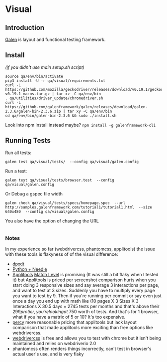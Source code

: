 # Visual

## Introduction
[Galen](http://galenframework.com/) is layout and functional testing framework.

## Install
*(if you didn't use main setup.sh script)*
```
source qa/env/bin/activate
pip3 install -U -r qa/visual/requirements.txt
curl -L https://github.com/mozilla/geckodriver/releases/download/v0.19.1/geckodriver-v0.19.1-macos.tar.gz | tar xz -C qa/env/bin
. qa/utilities/driver_update/chromedriver.sh
curl -L https://github.com/galenframework/galen/releases/download/galen-2.3.6/galen-bin-2.3.6.zip | tar xy -C qa/env/bin
cd qa/env/bin/galen-bin-2.3.6 && sudo ./install.sh
```
Look into npm install instead maybe?
`npm install -g galenframework-cli`


## Running Tests

Run all tests:
```
galen test qa/visual/tests/  --config qa/visual/galen.config
```

Run a test:
```
galen test qa/visual/tests/browser.test  --config qa/visual/galen.config
```

Or Debug a gspec file width
```
galen check qa/visual/tests/specs/homepage.spec  --url http://samples.galenframework.com/tutorial1/tutorial1.html  --size 640x480  --config qa/visual/galen.config
```

You also have the option of changing the URL
```

```


### Notes
In my experience so far (webdrivercss, phantomcss, applitools) the issue with these tools is flakyness of of the visual difference:
  * [dpxdt](https://github.com/bslatkin/dpxdt)
  * [Python + Needle](http://the-creative-tester.github.io/Python-Visual-Regression-Testing/)
  * [Applitools](https://applitools.com/) [Match Level](https://applitools.atlassian.net/wiki/spaces/Java/pages/1540306/Selenium+-+Python#Selenium-Python-N) is promising (It was still a bit flaky when I tested it) but Applitools is priced per screenshot comparison hurts when you start doing 3 responsive sizes and say average 3 interactions per page, and want to test at 3 sizes. Suddenly you have to multiply every page you want to test by 9. Then if you're running per commit or say even just once a day you end up with math like (10 pages X 3 Sizes X 3 Interactions X 30.5 days = 2745 tests per months and that's above their $299 pro tier, you're looking at ~$750 worth of tests. And that's for 1 browser, what if you have a matrix of 5 or 10? It's too expensive.
  * [percy](https://percy.io) more reasonable pricing that applitools but lack layout comparison that made applitools more exciting than free options like webdrivercss.
  * [webdrivercss](https://github.com/webdriverio/webdrivercss) is free and allows you to test with chrome but it isn't being maintained and relies on webdriverio 2.0
  * phantomcss often renders things incorrectly, can't test in browser's actual user's use, and is very flaky
